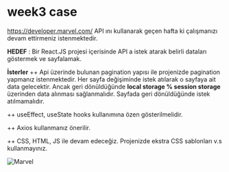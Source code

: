 # week3 case

https://developer.marvel.com/ API ını kullanarak geçen hafta ki çalışmanızı devam ettirmeniz istenmektedir.

**HEDEF** : Bir React.JS projesi içerisinde API a istek atarak belirli dataları göstermek ve sayfalamak.

**İsterler**
++ Api üzerinde bulunan pagination yapısı ile projenizde pagination yapmanız istenmektedir. Her sayfa değişiminde istek atılarak o sayfaya ait data gelecektir. Ancak geri dönüldüğünde **local storage % session storage** üzerinden data alınması sağlanmalıdır. Sayfada geri dönüldüğünde istek atılmamalıdır.

++ useEffect, useState hooks kullanımına özen gösterilmelidir.

++ Axios kullanmanız önerilir.

++ CSS, HTML, JS ile devam edeceğiz. Projenizde ekstra CSS sablonları v.s kullanmayınız.

![Marvel](./src/img/Marvel.gif)

